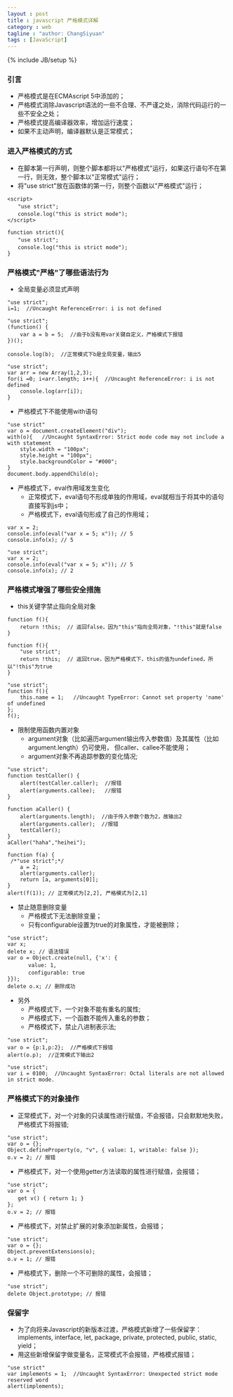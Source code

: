 ```yaml
---
layout : post
title : javascript 严格模式详解
category : web
tagline : "author: ChangSiyuan"
tags : [JavaScript]
---
```

{% include JB/setup %}

### 引言
- 严格模式是在ECMAscript 5中添加的；
- 严格模式消除Javascript语法的一些不合理、不严谨之处，消除代码运行的一些不安全之处；
- 严格模式提高编译器效率，增加运行速度；
- 如果不主动声明，编译器默认是正常模式；

### 进入严格模式的方式
- 在脚本第一行声明，则整个脚本都将以"严格模式"运行，如果这行语句不在第一行，则无效，整个脚本以"正常模式"运行；
- 将"use strict"放在函数体的第一行，则整个函数以"严格模式"运行；


```
<script>
　　"use strict";
　　console.log("this is strict mode");
</script>
```

```
function strict(){
　　"use strict";
　　console.log("this is strict mode");
}
```

### 严格模式"严格"了哪些语法行为
- 全局变量必须显式声明

```
"use strict";
i=1;  //Uncaught ReferenceError: i is not defined
```

```
"use strict";
(function() {
    var a = b = 5;  //由于b没有用var关键自定义，严格模式下报错
})();

console.log(b);  //正常模式下b是全局变量，输出5
```

```
"use strict";
var arr = new Array(1,2,3);
for(i =0; i<arr.length; i++){  //Uncaught ReferenceError: i is not defined
    console.log(arr[i]);
}
```

- 严格模式下不能使用with语句

```
"use strict"
var o = document.createElement("div");
with(o){   //Uncaught SyntaxError: Strict mode code may not include a with statement
	style.width = "100px";
	style.height = "100px";
	style.backgroundColor = "#000";
}
document.body.appendChild(o);
```

- 严格模式下，eval作用域发生变化
  - 正常模式下，eval语句不形成单独的作用域，eval就相当于将其中的语句直接写到js中；
  - 严格模式下，eval语句形成了自己的作用域；

```
var x = 2;
console.info(eval("var x = 5; x")); // 5
console.info(x); // 5
```

```
"use strict";
var x = 2;
console.info(eval("var x = 5; x")); // 5
console.info(x); // 2
```

### 严格模式增强了哪些安全措施
- this关键字禁止指向全局对象

```
function f(){
    return !this;  // 返回false，因为"this"指向全局对象，"!this"就是false
}

function f(){ 
    "use strict";
    return !this;  // 返回true，因为严格模式下，this的值为undefined，所以"!this"为true
} 
```

```
"use strict";
function f(){
    this.name = 1;   //Uncaught TypeError: Cannot set property 'name' of undefined
};
f();  
```

- 限制使用函数内置对象
  - argument对象（比如遍历argument输出传入参数值）及其属性（比如argument.length）仍可使用， 但caller、callee不能使用；
  - argument对象不再追踪参数的变化情况;

```
"use strict";
function testCaller() {  
    alert(testCaller.caller);  //报错
    alert(arguments.callee);   //报错
}  

function aCaller() {  
    alert(arguments.length);  //由于传入参数个数为2，故输出2
    alert(arguments.caller);  //报错
    testCaller();
}  
aCaller("haha","heihei"); 
```

```
function f(a) {
 /*"use strict";*/
	a = 2;
	alert(arguments.caller);
	return [a, arguments[0]];
}
alert(f(1)); // 正常模式为[2,2], 严格模式为[2,1]
```

- 禁止随意删除变量
  - 严格模式下无法删除变量；
  - 只有configurable设置为true的对象属性，才能被删除；

```
"use strict";
var x;
delete x; // 语法错误
var o = Object.create(null, {'x': {
　　　　value: 1,
　　　　configurable: true
}});
delete o.x; // 删除成功
```

- 另外
  - 严格模式下，一个对象不能有重名的属性;
  - 严格模式下，一个函数不能传入重名的参数；
  - 严格模式下，禁止八进制表示法;

```
"use strict";
var o = {p:1,p:2};  //严格模式下报错
alert(o.p);  //正常模式下输出2
```

```
"use strict";
var i = 0100;  //Uncaught SyntaxError: Octal literals are not allowed in strict mode.
```

### 严格模式下的对象操作
- 正常模式下，对一个对象的只读属性进行赋值，不会报错，只会默默地失败，严格模式下将报错;

```
"use strict";
var o = {};
Object.defineProperty(o, "v", { value: 1, writable: false });
o.v = 2; // 报错
```

- 严格模式下，对一个使用getter方法读取的属性进行赋值，会报错；
```
"use strict";
var o = {
　　get v() { return 1; }
};
o.v = 2; // 报错
```

- 严格模式下，对禁止扩展的对象添加新属性，会报错；

```
"use strict";
var o = {};
Object.preventExtensions(o);
o.v = 1; // 报错
```

- 严格模式下，删除一个不可删除的属性，会报错；

```
"use strict";
delete Object.prototype; // 报错
```

### 保留字
- 为了向将来Javascript的新版本过渡，严格模式新增了一些保留字：implements, interface, let, package, private, protected, public, static, yield；
- 用这些新增保留字做变量名，正常模式不会报错，严格模式报错；

```
"use strict"
var implements = 1;  //Uncaught SyntaxError: Unexpected strict mode reserved word
alert(implements);
```


